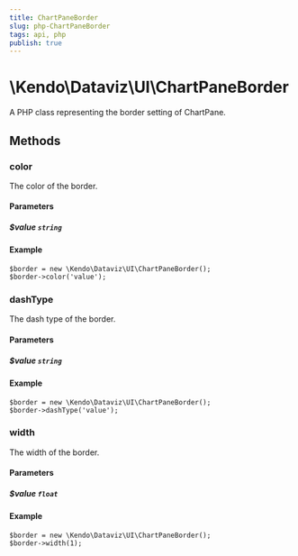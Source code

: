 ```yaml
---
title: ChartPaneBorder
slug: php-ChartPaneBorder
tags: api, php
publish: true
---
```


# \Kendo\Dataviz\UI\ChartPaneBorder

A PHP class representing the border setting of ChartPane.


## Methods

### color
The color of the border.
#### Parameters

##### $value `string`



#### Example 
    $border = new \Kendo\Dataviz\UI\ChartPaneBorder();
    $border->color('value');

### dashType
The dash type of the border.
#### Parameters

##### $value `string`



#### Example 
    $border = new \Kendo\Dataviz\UI\ChartPaneBorder();
    $border->dashType('value');

### width
The width of the border.
#### Parameters

##### $value `float`



#### Example 
    $border = new \Kendo\Dataviz\UI\ChartPaneBorder();
    $border->width(1);

